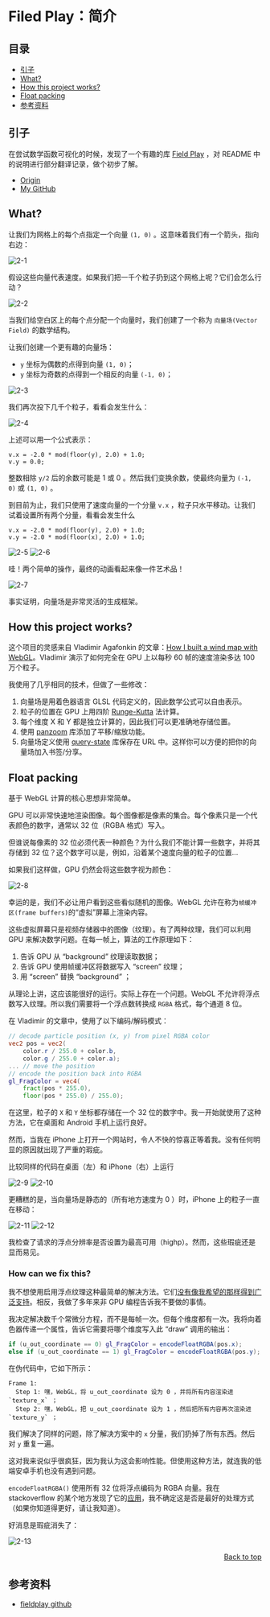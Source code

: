 # Filed Play：简介
## <a name="index"></a> 目录
- [引子](#start)
- [What?](#what)
- [How this project works?](#how)
- [Float packing](#float)
- [参考资料](#reference)

## <a name="start"></a> 引子
在尝试数学函数可视化的时候，发现了一个有趣的库 [Field Play][url-1] ，对 README 中的说明进行部分翻译记录，做个初步了解。


- [Origin][url-origin]
- [My GitHub][url-my-github]

## <a name="what"></a> What?
让我们为网格上的每个点指定一个向量 `(1, 0)` 。这意味着我们有一个箭头，指向右边：

![2-1][url-local-1]

假设这些向量代表速度。如果我们把一千个粒子扔到这个网格上呢？它们会怎么行动？

![2-2][url-local-2]

当我们给空白区上的每个点分配一个向量时，我们创建了一个称为 `向量场(Vector Field)` 的数学结构。

让我们创建一个更有趣的向量场：
- `y` 坐标为偶数的点得到向量 `(1, 0)`；
- `y` 坐标为奇数的点得到一个相反的向量 `(-1, 0)`；

![2-3][url-local-3]

我们再次投下几千个粒子，看看会发生什么：

![2-4][url-local-4]

上述可以用一个公式表示：
```
v.x = -2.0 * mod(floor(y), 2.0) + 1.0;
v.y = 0.0;
```
整数相除 `y/2` 后的余数可能是 1 或 0 。然后我们变换余数，使最终向量为 `(-1, 0)` 或 `(1, 0)` 。

到目前为止，我们只使用了速度向量的一个分量 `v.x` ，粒子只水平移动。让我们试着设置所有两个分量，看看会发生什么
```
v.x = -2.0 * mod(floor(y), 2.0) + 1.0;
v.y = -2.0 * mod(floor(x), 2.0) + 1.0;
```

![2-5][url-local-5]
![2-6][url-local-6]

哇！两个简单的操作，最终的动画看起来像一件艺术品！

![2-7][url-local-7]

事实证明，向量场是非常灵活的生成框架。

## <a name="how"></a> How this project works?
这个项目的灵感来自 Vladimir Agafonkin 的文章：[How I built a wind map with WebGL][url-2]。Vladimir 演示了如何完全在 GPU 上以每秒 60 帧的速度渲染多达 100 万个粒子。

我使用了几乎相同的技术，但做了一些修改：
1. 向量场是用着色器语言 GLSL 代码定义的，因此数学公式可以自由表示。
2. 粒子的位置在 GPU 上用四阶 [Runge-Kutta][url-3] 法计算。
3. 每个维度 X 和 Y 都是独立计算的，因此我们可以更准确地存储位置。
4. 使用 [panzoom][url-4] 库添加了平移/缩放功能。
5. 向量场定义使用 [query-state][url-5] 库保存在 URL 中。这样你可以方便的把你的向量场加入书签/分享。

## <a name="float"></a> Float packing
基于 WebGL 计算的核心思想非常简单。

GPU 可以非常快速地渲染图像。每个图像都是像素的集合。每个像素只是一个代表颜色的数字，通常以 32 位（RGBA 格式）写入。

但谁说每像素的 32 位必须代表一种颜色？为什么我们不能计算一些数字，并将其存储到 32 位？这个数字可以是，例如，沿着某个速度向量的粒子的位置...

如果我们这样做，GPU 仍然会将这些数字视为颜色：

![2-8][url-local-8]

幸运的是，我们不必让用户看到这些看似随机的图像。WebGL 允许在称为`帧缓冲区(frame buffers)`的“虚拟”屏幕上渲染内容。

这些虚拟屏幕只是视频存储器中的图像（纹理）。有了两种纹理，我们可以利用 GPU 来解决数学问题。在每一帧上，算法的工作原理如下：
1. 告诉 GPU 从 “background” 纹理读取数据；
2. 告诉 GPU 使用帧缓冲区将数据写入 “screen” 纹理；
3. 用 “screen” 替换 “background” ；

从理论上讲，这应该能很好的运行。实际上存在一个问题。WebGL 不允许将浮点数写入纹理。所以我们需要将一个浮点数转换成 `RGBA` 格式，每个通道 8 位。

在 Vladimir 的文章中，使用了以下编码/解码模式：
```glsl
// decode particle position (x, y) from pixel RGBA color
vec2 pos = vec2(
    color.r / 255.0 + color.b,
    color.g / 255.0 + color.a);
... // move the position
// encode the position back into RGBA
gl_FragColor = vec4(
    fract(pos * 255.0),
    floor(pos * 255.0) / 255.0);
```

在这里，粒子的 `X` 和 `Y` 坐标都存储在一个 32 位的数字中。我一开始就使用了这种方法，它在桌面和 Android 手机上运行良好。

然而，当我在 iPhone 上打开一个网站时，令人不快的惊喜正等着我。没有任何明显的原因就出现了严重的瑕疵。

比较同样的代码在桌面（左）和 iPhone（右）上运行

![2-9][url-local-9]
![2-10][url-local-10]

更糟糕的是，当向量场是静态的（所有地方速度为 0 ）时，iPhone 上的粒子一直在移动：

![2-11][url-local-11]
![2-12][url-local-12]

我检查了请求的浮点分辨率是否设置为最高可用（highp）。然而，这些瑕疵还是显而易见。

### How can we fix this?
我不想使用启用浮点纹理这种最简单的解决方法。它们[没有像我希望的那样得到广泛支持][url-6]。相反，我做了多年来非 GPU 编程告诉我不要做的事情。

我决定解决数千个常微分方程，而不是每帧一次。但每个维度都有一次。我将向着色器传递一个属性，告诉它需要将哪个维度写入此 “draw” 调用的输出：
``` glsl
if (u_out_coordinate == 0) gl_FragColor = encodeFloatRGBA(pos.x);
else if (u_out_coordinate == 1) gl_FragColor = encodeFloatRGBA(pos.y);
```

在伪代码中，它如下所示：
```
Frame 1:
  Step 1: 嘿，WebGL，将 u_out_coordinate 设为 0 ，并将所有内容渲染进 `texture_x` ；
  Step 2: 嘿，WebGL，把 u_out_coordinate 设为 1 ，然后把所有内容再次渲染进 `texture_y` ；
```
我们解决了同样的问题，除了解决方案中的 `x` 分量，我们扔掉了所有东西。然后对 `y` 重复一遍。

这对我来说似乎很疯狂，因为我认为这会影响性能。但使用这种方法，就连我的低端安卓手机也没有遇到问题。

`encodeFloatRGBA()` 使用所有 32 位将浮点编码为 RGBA 向量。我在 stackoverflow 的某个地方发现了它的[应用][url-7]，我不确定这是否是最好的处理方式（如果你知道得更好，请让我知道）。

好消息是瑕疵消失了：

![2-13][url-local-13]


<div align="right"><a href="#index">Back to top </a></div>


## <a name="reference"></a> 参考资料
- [fieldplay github][url-1]

[url-1]:https://github.com/anvaka/fieldplay
[url-2]:https://blog.mapbox.com/how-i-built-a-wind-map-with-webgl-b63022b5537f
[url-3]:https://en.wikipedia.org/wiki/Runge%E2%80%93Kutta_methods
[url-4]:https://github.com/anvaka/panzoom
[url-5]:https://github.com/anvaka/query-state
[url-6]:https://webglstats.com/search?query=OES_texture_float
[url-7]:https://github.com/anvaka/fieldplay/blob/master/src/lib/utils/floatPacking.js

[url-example1]:https://xxholic.github.io/lab/starry-night/translate.html

[url-local-1]:https://xxholic.github.io/starry-night/draft/2/image/1.png
[url-local-2]:https://xxholic.github.io/starry-night/draft/2/image/2.gif
[url-local-3]:https://xxholic.github.io/starry-night/draft/2/image/3.png
[url-local-4]:https://xxholic.github.io/starry-night/draft/2/image/4.gif
[url-local-5]:https://xxholic.github.io/starry-night/draft/2/image/5.png
[url-local-6]:https://xxholic.github.io/starry-night/draft/2/image/6.gif
[url-local-7]:https://xxholic.github.io/starry-night/draft/2/image/7.png
[url-local-8]:https://xxholic.github.io/starry-night/draft/2/image/8.png
[url-local-9]:https://xxholic.github.io/starry-night/draft/2/image/9.gif
[url-local-10]:https://xxholic.github.io/starry-night/draft/2/image/10.gif
[url-local-11]:https://xxholic.github.io/starry-night/draft/2/image/11.gif
[url-local-12]:https://xxholic.github.io/starry-night/draft/2/image/12.gif
[url-local-13]:https://xxholic.github.io/starry-night/draft/2/image/13.gif




[url-origin]:https://github.com/XXHolic/starry-night/issues/2
[url-my-github]:https://github.com/XXHolic